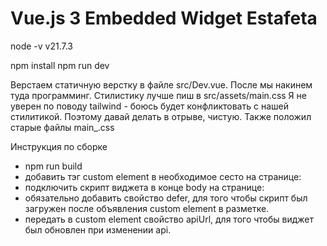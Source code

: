 # Vue.js 3 Embedded Widget Estafeta

node -v
v21.7.3

npm install
npm run dev

Верстаем статичную верстку в файле src/Dev.vue. После мы накинем туда программинг. Стилистику лучше пиш в src/assets/main.css
Я не уверен по поводу tailwind - боюсь будет конфликтовать с нашей стилитикой. Поэтому давай делать в отрыве, чистую.
Также положил старые файлы main_.css

Инструкция по сборке

- npm run build
- добавить тэг custom element в необходимое сесто на странице: <pds-calculator></pds-calculator>
- подключить скрипт виджета в конце body на странице: <script type="module" src="./pds-calculator/widget.js" defer></script>
- обязательно добавить свойство defer, для того чтобы скрипт был загружен после объявления custom element в разметке.
- передать в custom element свойство apiUrl, для того чтобы виджет был обновлен при изменении api.

<div id="pds-calc-container"></div>
<script>!function(){let e=document.createElement("iframe");e.src="https://xn--80apaohbc3aw9e.xn--p1ai/pds-calc-widget/widget.html",e.width="600px",e.height="1000px",e.style.border="none";let t=document.getElementById("pds-calc-container");t?t.appendChild(e):console.error("Container не найден")}();</script>
